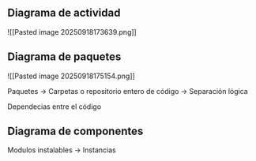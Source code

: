 
## Diagrama de actividad


![[Pasted image 20250918173639.png]]


## Diagrama de paquetes

![[Pasted image 20250918175154.png]]

Paquetes -> Carpetas o repositorio entero de código -> Separación lógica

Dependecias entre el código

## Diagrama de componentes 

Modulos instalables -> Instancias